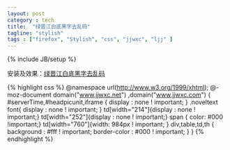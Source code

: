 ```yaml
---
layout: post
category : tech
title:  "绿晋江白底黑字去乱码"
tagline: "stylish"
tags : ["firefox", "Stylish", "css", "jjwxc", "ljj" ] 
---
```

{% include JB/setup %}

安装及效果：[绿晋江白底黑字去乱码](http://userstyles.org/styles/88519/theme)

{% highlight css %}
@namespace url(http://www.w3.org/1999/xhtml);
@-moz-document domain("www.jjwxc.net") ,domain("www.jjwxc.com") {
#serverTime,#headpicunit,iframe { display : none ! important; }
.noveltext font{ display : none ! important; }
td[width="214"]{display : none ! important;}
td[width="252"]{display : none ! important;}
span { color: #000 !important;}
td[width="760"]{width: 984px  ! important; }
div,table,td,th { background : #fff ! important;  border-color : #000 ! important; }
}
{% endhighlight %}
